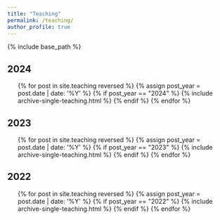 ```yaml
---
title: "Teaching"
permalink: /teaching/
author_profile: true
---
```


{% include base_path %}

## 2024

<ul>
  {% for post in site.teaching reversed %}
    {% assign post_year = post.date | date: '%Y' %}
    {% if post_year == "2024" %}
      {% include archive-single-teaching.html %}
    {% endif %}
  {% endfor %}
</ul>

## 2023

<ul>
  {% for post in site.teaching reversed %}
    {% assign post_year = post.date | date: '%Y' %}
    {% if post_year == "2023" %}
      {% include archive-single-teaching.html %}
    {% endif %}
  {% endfor %}
</ul>

## 2022

<ul>
  {% for post in site.teaching reversed %}
    {% assign post_year = post.date | date: '%Y' %}
    {% if post_year == "2022" %}
      {% include archive-single-teaching.html %}
    {% endif %}
  {% endfor %}
</ul>
